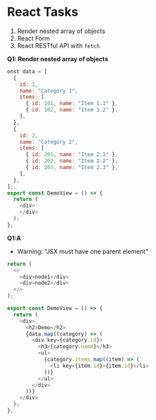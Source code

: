 # React Tasks

1. Render nested array of objects
2. React Form
3. React RESTful API with `fetch`

**Q1: Render nested array of objects**

```js
onst data = [
  {
    id: 1,
    name: "Category 1",
    items: [
      { id: 101, name: "Item 1.1" },
      { id: 102, name: "Item 1.2" },
    ],
  },
  {
    id: 2,
    name: "Category 2",
    items: [
      { id: 201, name: "Item 2.1" },
      { id: 202, name: "Item 2.2" },
      { id: 203, name: "Item 2.3" },
    ],
  },
];
export const DemoView = () => {
  return (
    <div>
    </div>
  );
};
```

**Q1:A**

- Warning: "JSX must have one parent element"

```js
return (
  <>
    <div>node1</div>
    <div>node2</div>
  </>
);
```

```js
export const DemoView = () => {
  return (
    <div>
      <h2>Demo</h2>
      {data.map((category) => (
        <div key={category.id}>
          <h3>{category.name}</h3>
          <ul>
            {category.items.map((item) => (
              <li key={item.id}>{item.id}</li>
            ))}
          </ul>
        </div>
      ))}
    </div>
  );
};
```
